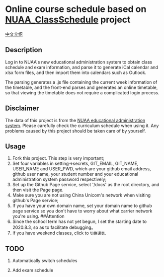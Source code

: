 # Online course schedule based on [NUAA_ClassSchedule](https://github.com/miaotony/NUAA_ClassSchedule) project

[中文介绍](README.md)

## Description

Log in to NUAA's new educational administration system to obtain class schedule and exam information, and parse it to generate iCal calendar and xlsx form files, and then import them into calendars such as Outlook.

The parsing generates a .js file containing the current week information of the timetable, and the front-end parses and generates an online timetable, so that viewing the timetable does not require a complicated login process.

## Disclaimer 

The data of this project is from the [NUAA educational administration system](http://aao-eas.nuaa.edu.cn/eams/login.action). Please carefully check the curriculum schedule when using it. Any problems caused by this project should be taken care of by yourself.

## Usage 

1. Fork this project. This step is very important;
2. Set four variables in setting->secrets, GIT_EMAIL, GIT_NAME, USER_NAME and USER_PWD, which are your github email address, github user name, your student number and your educational administration system password respectively;
3. Set up the Github Page service, select '/docs' as the root directory, and then visit the Page page.
4. Make sure you are not using China Unicom's network when visiting github's Page service;
5. If you have your own domain name, set your domain name to github page service so you don't have to worry about what carrier network you're using.
##Attention
1. Since the school term has not yet begun, I set the starting date to 2020.8.3, so as to facilitate debugging。
2. If you have weekend classes, click to `切换课表`.
## TODO
1. Automatically switch schedules

2. Add exam schedule